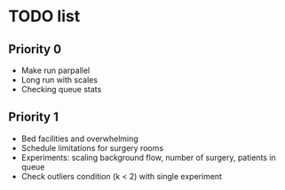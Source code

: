 # TODO list

## Priority 0

- Make run parpallel
- Long run with scales 
- Checking queue stats

## Priority 1 

- Bed facilities and overwhelming
- Schedule limitations for surgery rooms
- Experiments: scaling background flow, number of surgery, patients in queue
- Check outliers condition (k < 2) with single experiment

